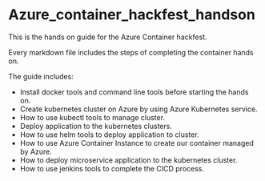 # Azure_container_hackfest_handson

This is the hands on guide for the Azure Container hackfest.  

Every markdown file includes the steps of completing the container hands on.  

The guide includes:  

* Install docker tools and command line tools before starting the hands on.
* Create kubernetes cluster on Azure by using Azure Kubernetes service.
* How to use kubectl tools to manage cluster.
* Deploy application to the kubernetes clusters.
* How to use helm tools to deploy application to cluster.
* How to use Azure Container Instance to create our container managed by Azure.
* How to deploy microservice application to the kubernetes cluster.
* How to use jenkins tools to complete the CICD process.
